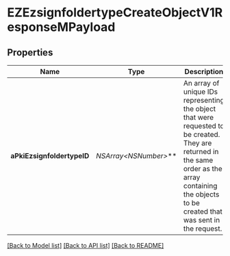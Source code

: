 # EZEzsignfoldertypeCreateObjectV1ResponseMPayload

## Properties
Name | Type | Description | Notes
------------ | ------------- | ------------- | -------------
**aPkiEzsignfoldertypeID** | **NSArray&lt;NSNumber*&gt;*** | An array of unique IDs representing the object that were requested to be created.  They are returned in the same order as the array containing the objects to be created that was sent in the request. | 

[[Back to Model list]](../README.md#documentation-for-models) [[Back to API list]](../README.md#documentation-for-api-endpoints) [[Back to README]](../README.md)


